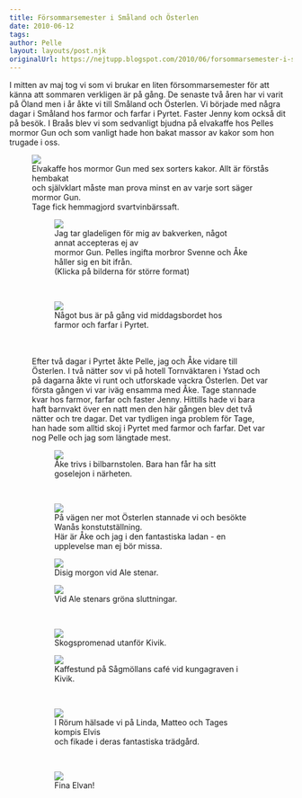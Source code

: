 ```yaml
---
title: Försommarsemester i Småland och Österlen
date: 2010-06-12
tags: 	
author: Pelle
layout: layouts/post.njk
originalUrl: https://nejtupp.blogspot.com/2010/06/forsommarsemester-i-smaland-och.html
---
```


I mitten av maj tog vi som vi brukar en liten försommarsemester för att känna att sommaren verkligen är på gång. De senaste två åren har vi varit på Öland men i år åkte vi till Småland och Österlen. Vi började med några dagar i Småland hos farmor och farfar i Pyrtet. Faster Jenny kom också dit på besök. I Braås blev vi som sedvanligt bjudna på elvakaffe hos Pelles mormor Gun och som vanligt hade hon bakat massor av kakor som hon trugade i oss.<br>

<figure>
	<img src="../../../img/2010/06/Pyrtet-_MG_9993.jpg">
	<figcaption>Elvakaffe hos mormor Gun med sex sorters kakor. Allt är förstås hembakat<br>och självklart måste man prova minst en av varje sort säger mormor Gun.<br>Tage fick hemmagjord svartvinbärssaft.<br></span></span> </div>

<figure>
	<img src="../../../img/2010/06/Pyrtet-_MG_9999.jpg">
	<figcaption>Jag tar gladeligen för mig av bakverken, något annat accepteras ej av<br>mormor Gun. Pelles ingifta morbror Svenne och Åke håller sig en bit ifrån.<br>(Klicka på bilderna för större format)<br></figcaption>
</figure>

</div><br><figure>
	<img src="../../../img/2010/06/Pyrtet-_MG_0045.jpg">
	<figcaption>Något bus är på gång vid middagsbordet hos farmor och farfar i Pyrtet.</figcaption>
</figure><br><br>Efter två dagar i Pyrtet åkte Pelle, jag och Åke vidare till Österlen. I två nätter sov vi på hotell Tornväktaren i Ystad och på dagarna åkte vi runt och utforskade vackra Österlen. Det var första gången vi var iväg ensamma med Åke. Tage stannade kvar hos farmor, farfar och faster Jenny. Hittills hade vi bara haft barnvakt över en natt men den här gången blev det två nätter och tre dagar. Det var tydligen inga problem för Tage, han hade som alltid skoj i Pyrtet med farmor och farfar. Det var nog Pelle och jag som längtade mest.<br>

<figure>
	<img src="../../../img/2010/06/%C3%96sterlen-_MG_0137.jpg">
	<figcaption>Åke trivs i bilbarnstolen. Bara han får ha sitt goselejon i närheten.</figcaption>
</figure>

</div><br><figure>
	<img src="../../../img/2010/06/%C3%96sterlen-_MG_0064.jpg">
	<figcaption>På vägen ner mot Österlen stannade vi och besökte Wanås konstutställning.<br>Här är Åke och jag i den fantastiska ladan - en upplevelse man ej bör missa.</figcaption>
</figure>

</div>

<figure>
	<img src="../../../img/2010/06/%C3%96sterlen-_MG_0090.jpg">
	<figcaption>Disig morgon vid Ale stenar. </figcaption>
</figure>

<figure>
	<img src="../../../img/2010/06/%C3%96sterlen-_MG_0083.jpg">
	<figcaption>Vid Ale stenars gröna sluttningar.</figcaption>
</figure>

</div><br><figure>
	<img src="../../../img/2010/06/%C3%96sterlen-_MG_0149.jpg">
	<figcaption>Skogspromenad utanför Kivik.</figcaption>
</figure>

<figure>
	<img src="../../../img/2010/06/%C3%96sterlen-_MG_0163.jpg">
	<figcaption>Kaffestund på Sågmöllans café vid kungagraven i Kivik.<br></figcaption>
</figure>

</div><br><figure>
	<img src="../../../img/2010/06/%C3%96sterlen-_MG_0228.jpg">
	<figcaption>I Rörum hälsade vi på Linda, Matteo och Tages kompis Elvis<br>och fikade i deras fantastiska trädgård.</figcaption>
</figure>

</div><br><figure>
	<img src="../../../img/2010/06/%C3%96sterlen-_MG_0236.jpg">
	<figcaption>Fina Elvan!</figcaption>
</figure>
